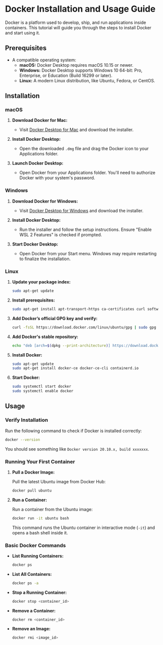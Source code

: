# Docker Installation and Usage Guide

Docker is a platform used to develop, ship, and run applications inside containers. This tutorial will guide you through the steps to install Docker and start using it.

## Prerequisites

- A compatible operating system:
  - **macOS:** Docker Desktop requires macOS 10.15 or newer.
  - **Windows:** Docker Desktop supports Windows 10 64-bit: Pro, Enterprise, or Education (Build 16299 or later).
  - **Linux:** A modern Linux distribution, like Ubuntu, Fedora, or CentOS.

## Installation

### macOS

1. **Download Docker for Mac:**
   - Visit [Docker Desktop for Mac](https://www.docker.com/products/docker-desktop) and download the installer.

2. **Install Docker Desktop:**
   - Open the downloaded `.dmg` file and drag the Docker icon to your Applications folder.

3. **Launch Docker Desktop:**
   - Open Docker from your Applications folder. You'll need to authorize Docker with your system's password.

### Windows

1. **Download Docker for Windows:**
   - Visit [Docker Desktop for Windows](https://www.docker.com/products/docker-desktop) and download the installer.

2. **Install Docker Desktop:**
   - Run the installer and follow the setup instructions. Ensure "Enable WSL 2 Features" is checked if prompted.

3. **Start Docker Desktop:**
   - Open Docker from your Start menu. Windows may require restarting to finalize the installation.

### Linux

1. **Update your package index:**

   ```sh
   sudo apt-get update
   ```

2. **Install prerequisites:**

   ```sh
   sudo apt-get install apt-transport-https ca-certificates curl software-properties-common
   ```

3. **Add Docker’s official GPG key and verify:**

   ```sh
   curl -fsSL https://download.docker.com/linux/ubuntu/gpg | sudo gpg --dearmor -o /usr/share/keyrings/docker-archive-keyring.gpg
   ```

4. **Add Docker's stable repository:**

   ```sh
   echo "deb [arch=$(dpkg --print-architecture)] https://download.docker.com/linux/ubuntu $(lsb_release -cs) stable" | sudo tee /etc/apt/sources.list.d/docker.list > /dev/null
   ```

5. **Install Docker:**

   ```sh
   sudo apt-get update
   sudo apt-get install docker-ce docker-ce-cli containerd.io
   ```

6. **Start Docker:**

   ```sh
   sudo systemctl start docker
   sudo systemctl enable docker
   ```

## Usage

### Verify Installation

Run the following command to check if Docker is installed correctly:

```sh
docker --version
```

You should see something like `Docker version 20.10.x, build xxxxxxx`.

### Running Your First Container

1. **Pull a Docker Image:**

   Pull the latest Ubuntu image from Docker Hub:

   ```sh
   docker pull ubuntu
   ```

2. **Run a Container:**

   Run a container from the Ubuntu image:

   ```sh
   docker run -it ubuntu bash
   ```

   This command runs the Ubuntu container in interactive mode (`-it`) and opens a bash shell inside it.

### Basic Docker Commands

- **List Running Containers:**

  ```sh
  docker ps
  ```

- **List All Containers:**

  ```sh
  docker ps -a
  ```

- **Stop a Running Container:**

  ```sh
  docker stop <container_id>
  ```

- **Remove a Container:**

  ```sh
  docker rm <container_id>
  ```

- **Remove an Image:**

  ```sh
  docker rmi <image_id>
  ```
